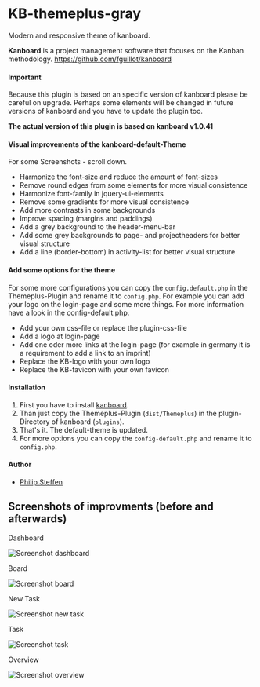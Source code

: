 # KB-themeplus-gray

Modern and responsive theme of kanboard. 

**Kanboard** is a project management software that focuses on the Kanban methodology.
https://github.com/fguillot/kanboard



#### Important

Because this plugin is based on an specific version of kanboard
please be careful on upgrade. Perhaps some elements will be changed in future
versions of kanboard and you have to update the plugin too.

**The actual version of this plugin is based on kanboard v1.0.41**



#### Visual improvements of the kanboard-default-Theme

For some Screenshots - scroll down.

* Harmonize the font-size and reduce the amount of font-sizes
* Remove round edges from some elements for more visual consistence
* Harmonize font-family in jquery-ui-elements
* Remove some gradients for more visual consistence
* Add more contrasts in some backgrounds
* Improve spacing (margins and paddings)
* Add a grey background to the header-menu-bar
* Add some grey backgrounds to page- and projectheaders for better visual structure
* Add a line (border-bottom) in activity-list for better visual structure


#### Add some options for the theme

For some more configurations you can copy the `config.default.php` in the
Themeplus-Plugin and rename it to `config.php`. For example you can add your logo
on the login-page and some more things. For more information have a look in the
config-default.php.

* Add your own css-file or replace the plugin-css-file
* Add a logo at login-page
* Add one oder more links at the login-page (for example in germany it
  is a requirement to add a link to an imprint)
* Replace the KB-logo with your own logo
* Replace the KB-favicon with your own favicon



#### Installation

1. First you have to install [kanboard](https://github.com/fguillot/kanboard).
1. Than just copy the Themeplus-Plugin (`dist/Themeplus`) in the plugin-Directory
   of kanboard (`plugins`).
1. That's it. The default-theme is updated.
1. For more options you can copy the `config-default.php` and rename it to `config.php`.



#### Author

* [Philip Steffen](https://github.com/phsteffen)



## Screenshots of improvments (before and afterwards)

Dashboard

![Screenshot dashboard](https://github.com/phsteffen/kanboard-themeplus/raw/master/screenshots/dashboard.png)

Board

![Screenshot board](https://github.com/phsteffen/kanboard-themeplus/raw/master/screenshots/board.png)

New Task

![Screenshot new task](https://github.com/phsteffen/kanboard-themeplus/raw/master/screenshots/newtask.png)

Task

![Screenshot task](https://github.com/phsteffen/kanboard-themeplus/raw/master/screenshots/task.png)

Overview

![Screenshot overview](https://github.com/phsteffen/kanboard-themeplus/raw/master/screenshots/overview.png)
